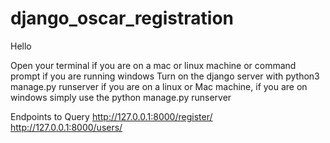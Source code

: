 # django_oscar_registration

Hello

Open your terminal if you are on a mac or linux machine or command prompt if you are running windows
Turn on the django server with python3 manage.py runserver if you are on a linux or Mac machine, if you are on windows simply use the python manage.py runserver

Endpoints to Query
http://127.0.0.1:8000/register/
http://127.0.0.1:8000/users/
